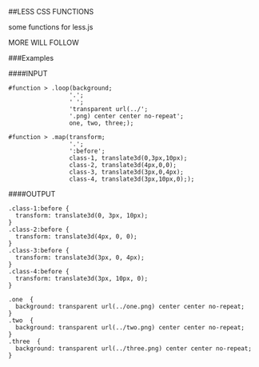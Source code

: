 ##LESS CSS FUNCTIONS

some functions for less.js

MORE WILL FOLLOW

###Examples

####INPUT

    #function > .loop(background;
                     '.';
                     ' ';
                     'transparent url(../';
                     '.png) center center no-repeat';
                     one, two, three;);

    #function > .map(transform;
                     '.';
                     ':before';
                     class-1, translate3d(0,3px,10px);
                     class-2, translate3d(4px,0,0);
                     class-3, translate3d(3px,0,4px);
                     class-4, translate3d(3px,10px,0););



####OUTPUT

    .class-1:before {
      transform: translate3d(0, 3px, 10px);
    }
    .class-2:before {
      transform: translate3d(4px, 0, 0);
    }
    .class-3:before {
      transform: translate3d(3px, 0, 4px);
    }
    .class-4:before {
      transform: translate3d(3px, 10px, 0);
    }

    .one  {
      background: transparent url(../one.png) center center no-repeat;
    }
    .two  {
      background: transparent url(../two.png) center center no-repeat;
    }
    .three  {
      background: transparent url(../three.png) center center no-repeat;
    }